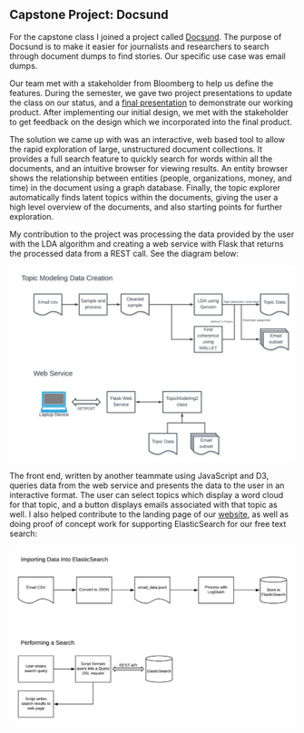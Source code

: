 ## Capstone Project: Docsund

For the capstone class I joined a project called [Docsund](http://docsund.info). The purpose of Docsund is to make it easier for journalists and researchers to search through document dumps to find stories. Our specific use case was email dumps.

Our team met with a stakeholder from Bloomberg to help us define the features. During the semester, we gave two project presentations to update the class on our status, and a [final presentation](./Docsund-FinalPresentation.pdf) to demonstrate our working product. After implementing our initial design, we met with the stakeholder to get feedback on the design which we incorporated into the final product.

The solution we came up with was an interactive, web based tool to allow the rapid exploration of large, unstructured document collections. It provides a full search feature to quickly search for words within all the documents, and an intuitive browser for viewing results. An entity browser shows the relationship between entities (people, organizations, money, and time) in the document using a graph database. Finally, the topic explorer automatically finds latent topics within the documents, giving the user a high level overview of the documents, and also starting points for further exploration.

My contribution to the project was processing the data provided by the user with the LDA algorithm and creating a web service with Flask that returns the processed data from a REST call. See the diagram below:

![Topic Modeling Backend](./topic_data_creation.png)

The front end, written by another teammate using JavaScript and D3, queries data from the web service and presents the data to the user in an interactive format. The user can select topics which display a word cloud for that topic, and a button displays emails associated with that topic as well. I also helped contribute to the landing page of our [website](http://docsund.info), as well as doing proof of concept work for supporting ElasticSearch for our free text search:

![Search Architecture](./search_diagram.png)

